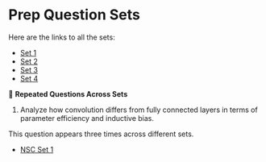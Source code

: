 # Prep Question Sets

Here are the links to all the sets:

- [Set 1](https://github.com/golishivaprasadreddy/prep/blob/main/set1.md)
- [Set 2](https://github.com/golishivaprasadreddy/prep/blob/main/set2.md)
- [Set 3](https://github.com/golishivaprasadreddy/prep/blob/main/set3.md)
- [Set 4](https://github.com/golishivaprasadreddy/prep/blob/main/set4.md)


🔁 **Repeated Questions Across Sets**
1. Analyze how convolution differs from fully connected layers in terms of parameter efficiency and inductive bias.

This question appears three times across different sets.


- [NSC Set 1](https://github.com/golishivaprasadreddy/prep/blob/main/nscset1.md)